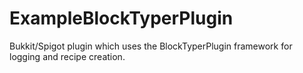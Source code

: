 # ExampleBlockTyperPlugin
Bukkit/Spigot plugin which uses the BlockTyperPlugin framework for logging and recipe creation.
